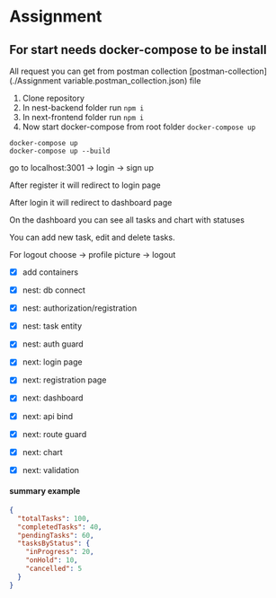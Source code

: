 
# Assignment

## For start needs docker-compose to be install

All request you can get from postman collection [postman-collection](./Assignment variable.postman_collection.json) file

1. Clone repository
2. In nest-backend folder run `npm i`
3. In next-frontend folder run `npm i`
4. Now start docker-compose from root folder `docker-compose up`

```
docker-compose up
docker-compose up --build
```
go to localhost:3001 -> login -> sign up

After register it will redirect to login page

After login it will redirect to dashboard page

On the dashboard you can see all tasks and chart with statuses

You can add new task, edit and delete tasks.

For logout choose -> profile picture -> logout

- [x] add containers
- [x] nest: db connect
- [x] nest: authorization/registration
- [x] nest: task entity
- [x] nest: auth guard

- [x] next: login page
- [x] next: registration page
- [x] next: dashboard
- [x] next: api bind
- [x] next: route guard
- [x] next: chart
- [x] next: validation

#### summary example
```json
{
  "totalTasks": 100,
  "completedTasks": 40,
  "pendingTasks": 60,
  "tasksByStatus": {
    "inProgress": 20,
    "onHold": 10,
    "cancelled": 5
  }
}
```
